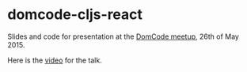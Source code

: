 # domcode-cljs-react
Slides and code for presentation at the [DomCode meetup](http://www.meetup.com/DomCode/events/222548762/), 26th of May 2015.

Here is the [video](http://domcode.org/videos/2015/05/26/clojurescript-and-reactjs/) for the talk.

